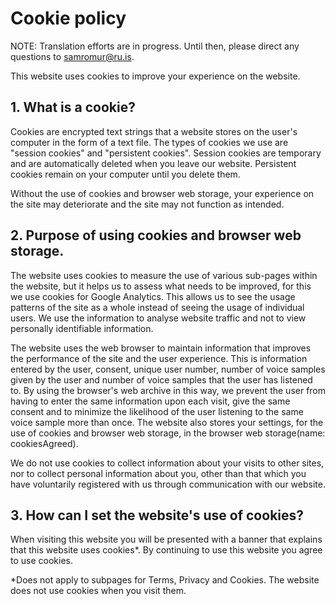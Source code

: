# Cookie policy

NOTE: Translation efforts are in progress. Until then, please direct any questions to samromur@ru.is.

This website uses cookies to improve your experience on the website.

## 1. What is a cookie?

Cookies are encrypted text strings that a website stores on the user's computer in the form of a text file. The types of cookies we use are "session cookies" and "persistent cookies". Session cookies are temporary and are automatically deleted when you leave our website. Persistent cookies remain on your computer until you delete them.

Without the use of cookies and browser web storage, your experience on the site may deteriorate and the site may not function as intended.

## 2. Purpose of using cookies and browser web storage.

The website uses cookies to measure the use of various sub-pages within the website, but it helps us to assess what needs to be improved, for this we use cookies for Google Analytics. This allows us to see the usage patterns of the site as a whole instead of seeing the usage of individual users. We use the information to analyse website traffic and not to view personally identifiable information.

The website uses the web browser to maintain information that improves the performance of the site and the user experience. This is information entered by the user, consent, unique user number, number of voice samples given by the user and number of voice samples that the user has listened to. By using the browser's web archive in this way, we prevent the user from having to enter the same information upon each visit, give the same consent and to minimize the likelihood of the user listening to the same voice sample more than once. The website also stores your settings, for the use of cookies and browser web storage, in the browser web storage(name: cookiesAgreed).

We do not use cookies to collect information about your visits to other sites, nor to collect personal information about you, other than that which you have voluntarily registered with us through communication with our website.

## 3. How can I set the website's use of cookies?

When visiting this website you will be presented with a banner that explains that this website uses cookies\*. By continuing to use this website you agree to use cookies.

\*Does not apply to subpages for Terms, Privacy and Cookies. The website does not use cookies when you visit them.
